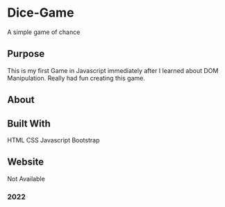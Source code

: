 # Dice-Game
A simple game of chance

## Purpose
This is my first Game in Javascript immediately after I learned about DOM Manipulation. Really had fun creating this game.

## About


## Built With
HTML
CSS
Javascript
Bootstrap


## Website
Not Available

### 2022
